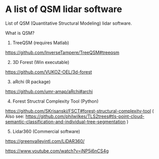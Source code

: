 # A list of QSM lidar software

List of QSM (Quantitative Structural Modeling) lidar software.

What is QSM?

1. TreeQSM (requires Matlab)

https://github.com/InverseTampere/TreeQSM#treeqsm

2. 3D Forest (Win executable) 

https://github.com/VUKOZ-OEL/3d-forest

3. aRchi (R package)

https://github.com/umr-amap/aRchi#archi

4. Forest Structral Complexity Tool (Python)

https://github.com/SKrisanski/FSCT#forest-structural-complexity-tool ( Also see: https://github.com/philwilkes/TLS2trees#tls-point-cloud-semantic-classification-and-individual-tree-segmentation )


5. Lidar360 (Commercial software)

https://greenvalleyintl.com/LiDAR360/

https://www.youtube.com/watch?v=jNP5j6nCS4g

   


